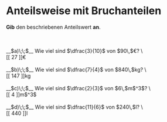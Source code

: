 <!--
version:  0.0.1

language: de

@style
input {
    text-align: center;
}

.flex-container {
    display: flex;
    flex-wrap: wrap;
    align-items: stretch;
    gap: 20px;
}

.flex-child {
    flex: 1;
    min-width: 350px;
    margin-right: 20px;
}

@media (max-width: 400px) {
    .flex-child {
        flex: 100%;
        margin-right: 0;
    }
}
@end

formula: \carry   \textcolor{red}{\scriptsize #1}
formula: \digit   \rlap{\carry{#1}}\phantom{#2}#2
formula: \permil  \text{‰}

import: https://raw.githubusercontent.com/LiaTemplates/Tikz-Jax/main/README.md

script: https://cdn.jsdelivr.net/gh/LiaTemplates/Tikz-Jax@main/dist/index.js


tags: Bruchrechnung, sehr leicht, sehr niedrig, Angeben

comment: Wie viel sind zum Beispiel $\frac{1}{4}$ von 4000€? Bestimme den Anteilswert.

author: Martin Lommatzsch

-->




# Anteilsweise mit Bruchanteilen

**Gib** den beschriebenen Anteilswert **an**.

<br>

<section class="flex-container">
<div class="flex-child">
<br>
__$a)\;\;$__ Wie viel sind $\dfrac{3}{10}$ von $90\,$€?  \
<br>
 [[  27  ]]€
<br>
</div>
<div class="flex-child">
<br>
__$b)\;\;$__ Wie viel sind $\dfrac{7}{4}$ von $840\,$kg?  \
<br>
 [[  147  ]]kg
<br>
</div>
<div class="flex-child">
<br>
__$c)\;\;$__ Wie viel sind $\dfrac{2}{3}$ von $6\,$m$^3$?  \
<br>
 [[  4  ]]m$^3$
<br>
</div>
<div class="flex-child">
<br>
__$d)\;\;$__ Wie viel sind $\dfrac{11}{6}$ von $240\,$l?  \
<br>
 [[  440  ]]l
<br>
</div>
</section>

<br>
<br>
<br>

